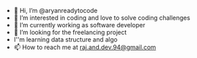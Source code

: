 - 👋 Hi, I’m @aryanreadytocode
- 👀 I’m interested in coding and love to solve coding challenges
- 🌱 I’m currently working as software developer
- 💞️ I’m looking for the freelancing project
-    I''m learning data structure and algo
- 📫 How to reach me at raj.and.dev.94@gmail.com

<!---
aryanreadytocode/aryanreadytocode is a ✨ special ✨ repository because its `README.md` (this file) appears on your GitHub profile.
You can click the Preview link to take a look at your changes
12345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098765.
--->
